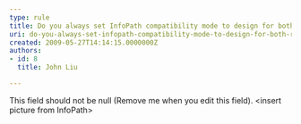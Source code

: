 ```yaml
---
type: rule
title: Do you always set InfoPath compatibility mode to design for both Rich and Web client forms?
uri: do-you-always-set-infopath-compatibility-mode-to-design-for-both-rich-and-web-client-forms
created: 2009-05-27T14:14:15.0000000Z
authors:
- id: 8
  title: John Liu

---
```


 This field should not be null (Remove me when you edit this field).   &lt;insert picture from InfoPath&gt;  
